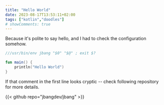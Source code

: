 ```yaml
---
title: "Hello World"
date: 2023-08-17T13:53:11+02:00
tags: ["kotlin","doodles"]
# showComments: true
---
```


Because it's polite to say hello, and I had to check the configuration somehow.

```kotlin {title=hello.kt}
///usr/bin/env jbang "$0" "$@" ; exit $?

fun main() {
    println("Hello World")
}
```

If that comment in the first line looks cryptic -- check following repository
for more details.

{{< github repo="jbangdev/jbang" >}}
